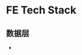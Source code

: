 # FE Tech Stack

## 数据层

<div id="services" class="tech-stack">
    <ul class="tech-list">
        <li class="tech-card" v-for="item in services">
            <img :src="item.src" />
        </li>
    </ul>
</div>

<script>
    const services = [
        {
            name: "rxjs",
            src: "https://cn.rx.js.org/manual/asset/Rx_Logo_M.png"
        }
    ]

    new Vue({
        el: '#services',
        data: { services: services }
    })
</script>

[rxjs]: https://cn.rx.js.org/manual/asset/Rx_Logo_M.png
